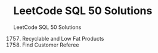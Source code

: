 # LeetCode SQL 50 Solutions
LeetCode SQL 50 Solutions 

1757. Recyclable and Low Fat Products
584. Find Customer Referee

